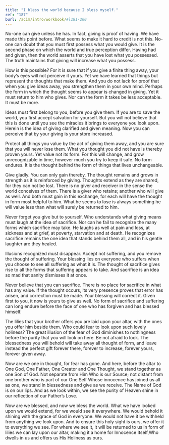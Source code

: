 ```yaml
---
title: "I bless the world because I bless myself."
ref: "187"
burl: /acim/intro/workbook/#l181-200
---
```


No-one can give unless he has. In fact, giving is proof of having. We
have made this point before. What seems to make it hard to credit is not
this. No-one can doubt that you must first possess what you would give.
It is the second phase on which the world and true perception differ.
Having had and given, then the world asserts that you have lost what you
possessed. The truth maintains that giving will increase what you
possess.

How is this possible? For it is sure that if you give a finite thing
away, your body’s eyes will not perceive it yours. Yet we have learned
that things but represent the thoughts that make them. And you do not
lack for proof that when you give ideas away, you strengthen them in
your own mind. Perhaps the form in which the thought seems to appear is
changed in giving. Yet it must return to him who gives. Nor can the form
it takes be less acceptable. It must be more.

Ideas must first belong to you, before you give them. If you are to save
the world, you first accept salvation for yourself. But you will not
believe that this is done until you see the miracles it brings to
everyone you look upon. Herein is the idea of giving clarified and given
meaning. Now you can perceive that by your giving is your store
increased.

Protect all things you value by the act of giving them away, and you are
sure that you will never lose them. What you thought you did not have is
thereby proven yours. Yet value not its form. For this will change, and
grow unrecognizable in time, however much you try to keep it safe. No
form endures. It is the thought behind the form of things that lives
unchangeable.

Give gladly. You can only gain thereby. The thought remains and grows in
strength as it is reinforced by giving. Thoughts extend as they are
shared, for they can not be lost. There is no giver and receiver in the
sense the world conceives of them. There is a giver who retains; another
who will give as well. And both must gain in this exchange, for each
will have the thought in form most helpful to him. What he seems to lose
is always something he will value less
than what will surely be returned to him.

Never forget you give but to yourself. Who understands what giving means
must laugh at the idea of sacrifice. Nor can he fail to recognize the
many forms which sacrifice may take. He laughs as well at pain and loss,
at sickness and at grief, at poverty, starvation and at death. He
recognizes sacrifice remains the one idea that stands behind them all,
and in his gentle laughter are they healed.

Illusions recognized must disappear. Accept not suffering, and you
remove the thought of suffering. Your blessing lies on everyone who
suffers when you choose to see all suffering as what it is. The thought
of sacrifice gives rise to all the forms that suffering appears to take.
And sacrifice is an idea so mad that sanity dismisses it at once.

Never believe that you can sacrifice. There is no place for sacrifice in
what has any value. If the thought occurs, its very presence proves that
error has arisen, and correction must be made. Your blessing will
correct it. Given first to you, it now is yours to give as well. No form
of sacrifice and suffering can long endure before the face of one who
has forgiven and has blessed himself.

The lilies that your brother offers you are laid upon your altar, with
the ones you offer him beside them. Who could fear to look upon such
lovely holiness? The great illusion of the fear of God diminishes to
nothingness before the purity that you will look on here. Be not afraid
to look. The blessedness you will behold will take away all thought of
form, and leave instead the perfect gift forever there, forever to
increase, forever yours, forever given away.

Now are we one in thought, for fear has gone. And here, before the altar
to One God, One Father, One Creator and One Thought, we stand together
as one Son of God. Not separate from Him Who is our Source; not distant
from one brother who is part of our One Self Whose innocence has joined
us all as one, we stand in blessedness and give as we receive. The Name
of God is on our lips. And as we look within, we see the purity of
Heaven shine in our reflection of our Father’s Love.

Now are we blessed, and now we bless the world. What we have looked upon
we would extend, for we would see it everywhere. We would behold it
shining with the grace of God in everyone. We would not have it be
withheld from anything we look upon. And to
ensure this holy sight is ours, we offer it to everything we see. For
where we see it, it will be returned to us in form of lilies we can lay
upon our altar, making it a home for Innocence Itself,Who dwells in us
and offers us His Holiness as ours.

